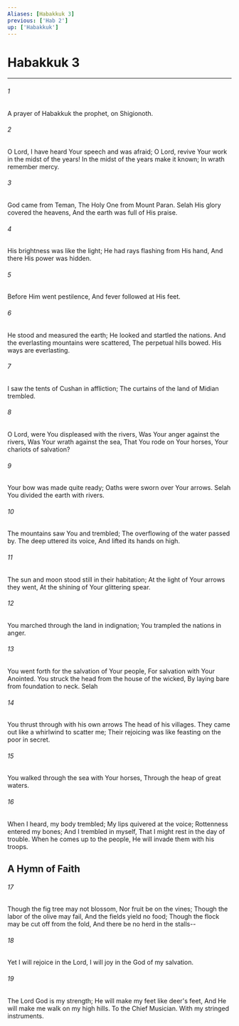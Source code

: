 ```yaml
---
Aliases: [Habakkuk 3]
previous: ['Hab 2']
up: ['Habakkuk']
---
```

# Habakkuk 3

***


###### 1 
A prayer of Habakkuk the prophet, on Shigionoth. 

###### 2 
O Lord, I have heard Your speech and was afraid; O Lord, revive Your work in the midst of the years! In the midst of the years make it known; In wrath remember mercy. 

###### 3 
God came from Teman, The Holy One from Mount Paran. Selah His glory covered the heavens, And the earth was full of His praise. 

###### 4 
His brightness was like the light; He had rays flashing from His hand, And there His power was hidden. 

###### 5 
Before Him went pestilence, And fever followed at His feet. 

###### 6 
He stood and measured the earth; He looked and startled the nations. And the everlasting mountains were scattered, The perpetual hills bowed. His ways are everlasting. 

###### 7 
I saw the tents of Cushan in affliction; The curtains of the land of Midian trembled. 

###### 8 
O Lord, were You displeased with the rivers, Was Your anger against the rivers, Was Your wrath against the sea, That You rode on Your horses, Your chariots of salvation? 

###### 9 
Your bow was made quite ready; Oaths were sworn over Your arrows. Selah You divided the earth with rivers. 

###### 10 
The mountains saw You and trembled; The overflowing of the water passed by. The deep uttered its voice, And lifted its hands on high. 

###### 11 
The sun and moon stood still in their habitation; At the light of Your arrows they went, At the shining of Your glittering spear. 

###### 12 
You marched through the land in indignation; You trampled the nations in anger. 

###### 13 
You went forth for the salvation of Your people, For salvation with Your Anointed. You struck the head from the house of the wicked, By laying bare from foundation to neck. Selah 

###### 14 
You thrust through with his own arrows The head of his villages. They came out like a whirlwind to scatter me; Their rejoicing was like feasting on the poor in secret. 

###### 15 
You walked through the sea with Your horses, Through the heap of great waters. 

###### 16 
When I heard, my body trembled; My lips quivered at the voice; Rottenness entered my bones; And I trembled in myself, That I might rest in the day of trouble. When he comes up to the people, He will invade them with his troops.

## A Hymn of Faith 

###### 17 
Though the fig tree may not blossom, Nor fruit be on the vines; Though the labor of the olive may fail, And the fields yield no food; Though the flock may be cut off from the fold, And there be no herd in the stalls-- 

###### 18 
Yet I will rejoice in the Lord, I will joy in the God of my salvation. 

###### 19 
The Lord God is my strength; He will make my feet like deer's feet, And He will make me walk on my high hills. To the Chief Musician. With my stringed instruments.
